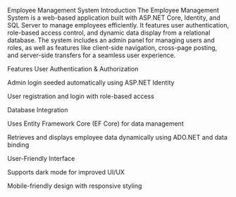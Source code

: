 Employee Management System
Introduction
The Employee Management System is a web-based application built with ASP.NET Core, Identity, and SQL Server to manage employees efficiently. It features user authentication, role-based access control, and dynamic data display from a relational database. The system includes an admin panel for managing users and roles, as well as features like client-side navigation, cross-page posting, and server-side transfers for a seamless user experience.

Features
User Authentication & Authorization

Admin login seeded automatically using ASP.NET Identity

User registration and login with role-based access

Database Integration

Uses Entity Framework Core (EF Core) for data management

Retrieves and displays employee data dynamically using ADO.NET and data binding

User-Friendly Interface

Supports dark mode for improved UI/UX

Mobile-friendly design with responsive styling
